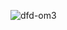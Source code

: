 ![dfd-om3](https://cloud.githubusercontent.com/assets/21317646/19255678/084d0620-8f26-11e6-8c53-697365b801fc.jpg)
